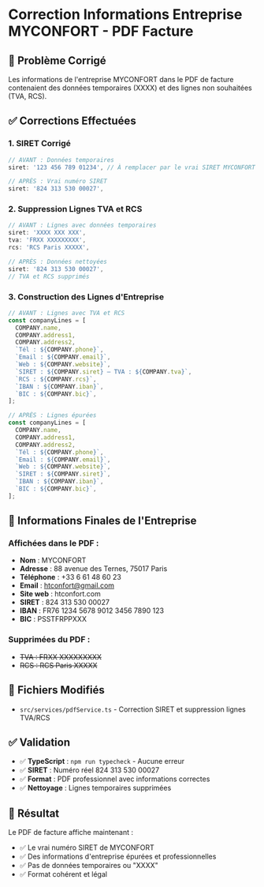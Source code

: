 # Correction Informations Entreprise MYCONFORT - PDF Facture

## 🎯 Problème Corrigé
Les informations de l'entreprise MYCONFORT dans le PDF de facture contenaient des données temporaires (XXXX) et des lignes non souhaitées (TVA, RCS).

## ✅ Corrections Effectuées

### 1. **SIRET Corrigé**
```typescript
// AVANT : Données temporaires
siret: '123 456 789 01234', // À remplacer par le vrai SIRET MYCONFORT

// APRÈS : Vrai numéro SIRET
siret: '824 313 530 00027',
```

### 2. **Suppression Lignes TVA et RCS**
```typescript
// AVANT : Lignes avec données temporaires
siret: 'XXXX XXX XXX',
tva: 'FRXX XXXXXXXXX',
rcs: 'RCS Paris XXXXX',

// APRÈS : Données nettoyées
siret: '824 313 530 00027',
// TVA et RCS supprimés
```

### 3. **Construction des Lignes d'Entreprise**
```typescript
// AVANT : Lignes avec TVA et RCS
const companyLines = [
  COMPANY.name,
  COMPANY.address1,
  COMPANY.address2,
  `Tél : ${COMPANY.phone}`,
  `Email : ${COMPANY.email}`,
  `Web : ${COMPANY.website}`,
  `SIRET : ${COMPANY.siret} — TVA : ${COMPANY.tva}`,
  `RCS : ${COMPANY.rcs}`,
  `IBAN : ${COMPANY.iban}`,
  `BIC : ${COMPANY.bic}`,
];

// APRÈS : Lignes épurées
const companyLines = [
  COMPANY.name,
  COMPANY.address1,
  COMPANY.address2,
  `Tél : ${COMPANY.phone}`,
  `Email : ${COMPANY.email}`,
  `Web : ${COMPANY.website}`,
  `SIRET : ${COMPANY.siret}`,
  `IBAN : ${COMPANY.iban}`,
  `BIC : ${COMPANY.bic}`,
];
```

## 🏢 Informations Finales de l'Entreprise

### Affichées dans le PDF :
- **Nom** : MYCONFORT
- **Adresse** : 88 avenue des Ternes, 75017 Paris
- **Téléphone** : +33 6 61 48 60 23
- **Email** : htconfort@gmail.com
- **Site web** : htconfort.com
- **SIRET** : 824 313 530 00027
- **IBAN** : FR76 1234 5678 9012 3456 7890 123
- **BIC** : PSSTFRPPXXX

### Supprimées du PDF :
- ~~TVA : FRXX XXXXXXXXX~~
- ~~RCS : RCS Paris XXXXX~~

## 📁 Fichiers Modifiés
- `src/services/pdfService.ts` - Correction SIRET et suppression lignes TVA/RCS

## ✅ Validation
- ✅ **TypeScript** : `npm run typecheck` - Aucune erreur
- ✅ **SIRET** : Numéro réel 824 313 530 00027
- ✅ **Format** : PDF professionnel avec informations correctes
- ✅ **Nettoyage** : Lignes temporaires supprimées

## 🎯 Résultat
Le PDF de facture affiche maintenant :
- ✅ Le vrai numéro SIRET de MYCONFORT
- ✅ Des informations d'entreprise épurées et professionnelles
- ✅ Pas de données temporaires ou "XXXX"
- ✅ Format cohérent et légal
